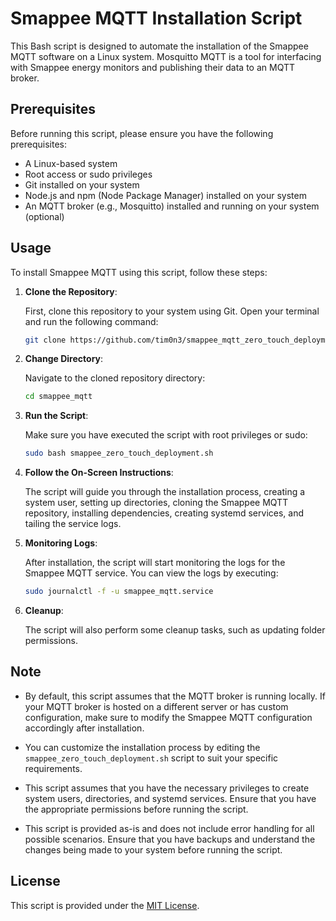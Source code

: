 # Smappee MQTT Installation Script

This Bash script is designed to automate the installation of the Smappee MQTT software on a Linux system. Mosquitto MQTT is a tool for interfacing with Smappee energy monitors and publishing their data to an MQTT broker.

## Prerequisites

Before running this script, please ensure you have the following prerequisites:

- A Linux-based system
- Root access or sudo privileges
- Git installed on your system
- Node.js and npm (Node Package Manager) installed on your system
- An MQTT broker (e.g., Mosquitto) installed and running on your system (optional)

## Usage

To install Smappee MQTT using this script, follow these steps:

1. **Clone the Repository**:

   First, clone this repository to your system using Git. Open your terminal and run the following command:

   ```bash
   git clone https://github.com/tim0n3/smappee_mqtt_zero_touch_deployment.git
   ```

2. **Change Directory**:

   Navigate to the cloned repository directory:

   ```bash
   cd smappee_mqtt
   ```

3. **Run the Script**:

   Make sure you have executed the script with root privileges or sudo:

   ```bash
   sudo bash smappee_zero_touch_deployment.sh
   ```

4. **Follow the On-Screen Instructions**:

   The script will guide you through the installation process, creating a system user, setting up directories, cloning the Smappee MQTT repository, installing dependencies, creating systemd services, and tailing the service logs.

5. **Monitoring Logs**:

   After installation, the script will start monitoring the logs for the Smappee MQTT service. You can view the logs by executing:

   ```bash
   sudo journalctl -f -u smappee_mqtt.service
   ```

6. **Cleanup**:

   The script will also perform some cleanup tasks, such as updating folder permissions.

## Note

- By default, this script assumes that the MQTT broker is running locally. If your MQTT broker is hosted on a different server or has custom configuration, make sure to modify the Smappee MQTT configuration accordingly after installation.

- You can customize the installation process by editing the `smappee_zero_touch_deployment.sh` script to suit your specific requirements.

- This script assumes that you have the necessary privileges to create system users, directories, and systemd services. Ensure that you have the appropriate permissions before running the script.

- This script is provided as-is and does not include error handling for all possible scenarios. Ensure that you have backups and understand the changes being made to your system before running the script.

## License

This script is provided under the [MIT License](LICENSE).